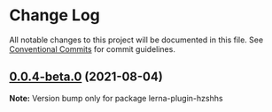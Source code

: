 # Change Log

All notable changes to this project will be documented in this file.
See [Conventional Commits](https://conventionalcommits.org) for commit guidelines.

## [0.0.4-beta.0](https://github.com/517725252/leran/compare/v0.0.4-alpha.1...v0.0.4-beta.0) (2021-08-04)

**Note:** Version bump only for package lerna-plugin-hzshhs
